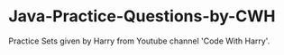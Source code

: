 # Java-Practice-Questions-by-CWH

Practice Sets given by Harry from Youtube channel 'Code With Harry'. 
